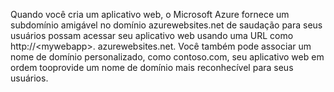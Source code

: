 Quando você cria um aplicativo web, o Microsoft Azure fornece um subdomínio amigável no domínio azurewebsites.net de saudação para seus usuários possam acessar seu aplicativo web usando uma URL como http://&lt;mywebapp&gt;. azurewebsites.net. Você também pode associar um nome de domínio personalizado, como contoso.com, seu aplicativo web em ordem tooprovide um nome de domínio mais reconhecível para seus usuários.

